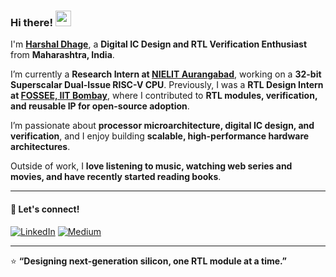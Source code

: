 ### Hi there! <img src="https://emojis.slackmojis.com/emojis/images/1536351075/4594/blob-wave.gif" width="25"/>

I'm [**Harshal Dhage**](https://github.com/FOSSEE-eSim), a **Digital IC Design and RTL Verification Enthusiast** from **Maharashtra, India**.

I’m currently a **Research Intern at [NIELIT Aurangabad](https://www.nielit.gov.in/)**, working on a **32-bit Superscalar Dual-Issue RISC-V CPU**. Previously, I was a **RTL Design Intern at [FOSSEE, IIT Bombay](https://esim.fossee.in/)**, where I contributed to **RTL modules, verification, and reusable IP for open-source adoption**.  

I’m passionate about **processor microarchitecture, digital IC design, and verification**, and I enjoy building **scalable, high-performance hardware architectures**.  

Outside of work, I **love listening to music, watching web series and movies, and have recently started reading books**.

---

#### 🔗 Let's connect!
[<img alt="LinkedIn" src="https://img.shields.io/badge/LinkedIn-%230E76A8.svg?&style=for-the-badge&logo=LinkedIn&logoColor=white" />](https://www.linkedin.com/in/harshaldhage/)
[<img alt="Medium" src="https://img.shields.io/badge/Medium-%23000000.svg?&style=for-the-badge&logo=Medium&logoColor=white" />](https://medium.com/@harshaldhage)

---

⭐ **“Designing next-generation silicon, one RTL module at a time.”**
